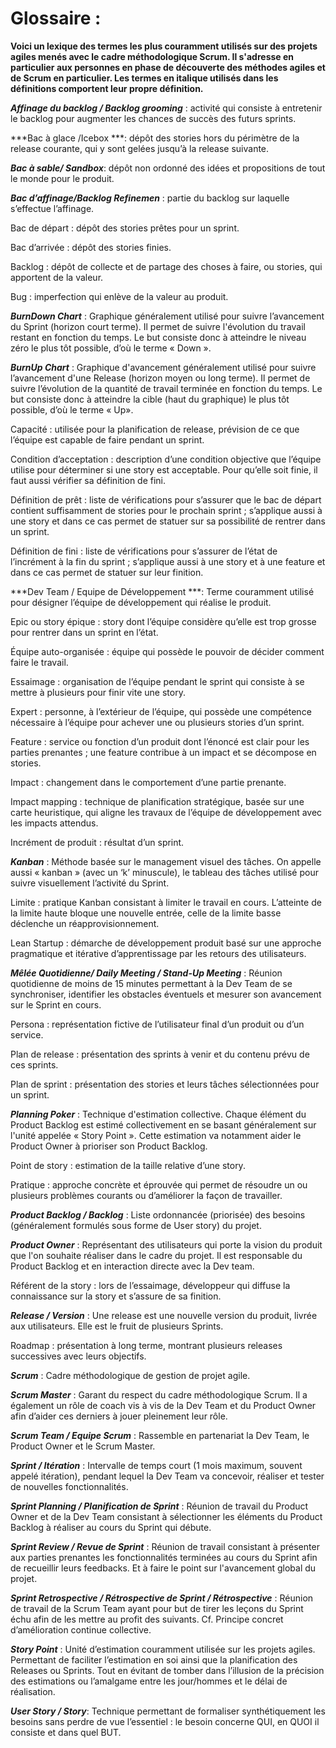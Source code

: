 # Glossaire :


**Voici un lexique des termes les plus couramment utilisés sur des projets agiles menés avec le cadre méthodologique Scrum. Il s'adresse en particulier aux personnes en phase de découverte des méthodes agiles et de Scrum en particulier. Les termes en italique utilisés dans les définitions comportent leur propre définition.**

***Affinage du backlog / Backlog grooming*** : activité qui consiste à entretenir le backlog pour augmenter les chances de succès des futurs sprints.

***Bac à glace /Icebox ***: dépôt des stories hors du périmètre de la release courante, qui y sont gelées jusqu’à la release suivante.

***Bac à sable/ Sandbox***: dépôt non ordonné des idées et propositions de tout le monde pour le produit.

***Bac d’affinage/Backlog Refinemen*** : partie du backlog sur laquelle s’effectue l’affinage.

Bac de départ : dépôt des stories prêtes pour un sprint.

Bac d’arrivée : dépôt des stories finies.

Backlog : dépôt de collecte et de partage des choses à faire, ou stories, qui apportent de la valeur.

Bug : imperfection qui enlève de la valeur au produit.

***BurnDown Chart*** : Graphique généralement utilisé pour suivre l’avancement du Sprint (horizon court terme). Il permet de suivre l'évolution du travail restant en fonction du temps. Le but consiste donc à atteindre le niveau zéro le plus tôt possible, d’où le terme « Down ».

***BurnUp Chart*** : Graphique d'avancement généralement utilisé pour suivre l’avancement d'une Release (horizon moyen ou long terme). Il permet de suivre l’évolution de la quantité de travail terminée en fonction du temps. Le but consiste donc à atteindre la cible (haut du graphique) le plus tôt possible, d’où le terme « Up».


Capacité : utilisée pour la planification de release, prévision de ce que l’équipe est capable de faire pendant un sprint.

Condition d’acceptation : description d’une condition objective que l’équipe utilise pour déterminer si une story est acceptable. Pour qu’elle soit finie, il faut aussi vérifier sa définition de fini.

Définition de prêt : liste de vérifications pour s’assurer que le bac de départ contient suffisamment de stories pour le prochain sprint ; s’applique aussi à une story et dans ce cas permet de statuer sur sa possibilité de rentrer dans un sprint.

Définition de fini : liste de vérifications pour s’assurer de l’état de l’incrément à la fin du sprint ; s’applique aussi à une story et à une feature et dans ce cas permet de statuer sur leur finition.

***Dev Team / Equipe de Développement ***: Terme couramment utilisé pour désigner l’équipe de développement qui réalise le produit.

Epic ou story épique : story dont l’équipe considère qu’elle est trop grosse pour rentrer dans un sprint en l’état.

Équipe auto-organisée : équipe qui possède le pouvoir de décider comment faire le travail.

Essaimage : organisation de l’équipe pendant le sprint qui consiste à se mettre à plusieurs pour finir vite une story.

Expert : personne, à l’extérieur de l’équipe, qui possède une compétence nécessaire à l’équipe pour achever une ou plusieurs stories d’un sprint.

Feature : service ou fonction d’un produit dont l’énoncé est clair pour les parties prenantes ; une feature contribue à un impact et se décompose en stories.

Impact : changement dans le comportement d’une partie prenante.

Impact mapping : technique de planification stratégique, basée sur une carte heuristique, qui aligne les travaux de l’équipe de développement avec les impacts attendus.

Incrément de produit : résultat d’un sprint.

***Kanban*** : Méthode basée sur le management visuel des tâches. On appelle aussi « kanban » (avec un ‘k’ minuscule), le tableau des tâches utilisé pour suivre visuellement l’activité du Sprint.

Limite : pratique Kanban consistant à limiter le travail en cours. L’atteinte de la limite haute bloque une nouvelle entrée, celle de la limite basse déclenche un réapprovisionnement.

Lean Startup : démarche de développement produit basé sur une approche pragmatique et itérative d’apprentissage par les retours des utilisateurs.

***Mêlée Quotidienne/ Daily Meeting / Stand-Up Meeting*** : Réunion quotidienne de moins de 15 minutes permettant à la Dev Team de se synchroniser, identifier les obstacles éventuels et mesurer son avancement sur le Sprint en cours.

Persona : représentation fictive de l’utilisateur final d’un produit ou d’un service.

Plan de release : présentation des sprints à venir et du contenu prévu de ces sprints.

Plan de sprint : présentation des stories et leurs tâches sélectionnées pour un sprint.

***Planning Poker*** : Technique d'estimation collective. Chaque élément du Product Backlog est estimé collectivement en se basant généralement sur l'unité appelée « Story Point ». Cette estimation va notamment aider le Product Owner à prioriser son Product Backlog.

Point de story : estimation de la taille relative d’une story.

Pratique : approche concrète et éprouvée qui permet de résoudre un ou plusieurs problèmes courants ou d’améliorer la façon de travailler.

***Product Backlog / Backlog*** : Liste ordonnancée (priorisée) des besoins (généralement formulés sous forme de User story) du projet.

***Product Owner*** : Représentant des utilisateurs qui porte la vision du produit que l'on souhaite réaliser dans le cadre du projet. Il est responsable du Product Backlog et en interaction directe avec la Dev team.

Référent de la story : lors de l’essaimage, développeur qui diffuse la connaissance sur la story et s’assure de sa finition.

***Release / Version*** : Une release est une nouvelle version du produit, livrée aux utilisateurs. Elle est le fruit de plusieurs Sprints.

Roadmap : présentation à long terme, montrant plusieurs releases successives avec leurs objectifs.

***Scrum*** : Cadre méthodologique de gestion de projet agile.

***Scrum Master*** : Garant du respect du cadre méthodologique Scrum. Il a également un rôle de coach vis à vis de la Dev Team et du Product Owner afin d’aider 
ces derniers à jouer pleinement leur rôle.

***Scrum Team / Equipe Scrum*** : Rassemble en partenariat la Dev Team, le Product Owner et le Scrum Master.

***Sprint / Itération*** : Intervalle de temps court (1 mois maximum, souvent appelé itération), pendant lequel la Dev Team va concevoir, réaliser et tester de nouvelles fonctionnalités.

***Sprint Planning / Planification de Sprint*** : Réunion de travail du Product Owner et de la Dev Team consistant à sélectionner les éléments du Product Backlog à réaliser au cours du Sprint qui débute.

***Sprint Review / Revue de Sprint*** : Réunion de travail consistant à présenter aux parties prenantes les fonctionnalités terminées au cours du Sprint afin de recueillir leurs feedbacks. Et à faire le point sur l'avancement global du projet.

***Sprint Retrospective / Rétrospective de Sprint / Rétrospective*** : Réunion de travail de la Scrum Team ayant pour but de tirer les leçons du Sprint échu afin de les mettre au profit des suivants. Cf. Principe concret d’amélioration continue collective.

***Story Point*** : Unité d’estimation couramment utilisée sur les projets agiles. Permettant de faciliter l’estimation en soi ainsi que la planification des Releases ou Sprints. Tout en évitant de tomber dans l’illusion de la précision des estimations ou l’amalgame entre les jour/hommes et le délai de réalisation.

***User Story / Story***: Technique permettant de formaliser synthétiquement les besoins sans perdre de vue l’essentiel : le besoin concerne QUI, en QUOI il consiste et dans quel BUT.
